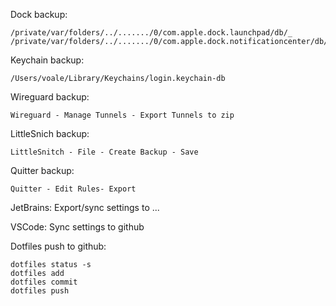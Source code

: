 Dock backup:
```
/private/var/folders/../......./0/com.apple.dock.launchpad/db/_
/private/var/folders/../......./0/com.apple.dock.notificationcenter/db/\*
```

Keychain backup:
```
/Users/voale/Library/Keychains/login.keychain-db
```

Wireguard backup:

```
Wireguard - Manage Tunnels - Export Tunnels to zip
```

LittleSnich backup:
```
LittleSnitch - File - Create Backup - Save
```

Quitter backup:

```
Quitter - Edit Rules- Export
```

JetBrains: Export/sync settings to ...

VSCode: Sync settings to github

Dotfiles push to github:
```
dotfiles status -s
dotfiles add
dotfiles commit
dotfiles push
```

